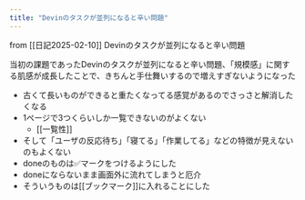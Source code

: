 ```yaml
---
title: "Devinのタスクが並列になると辛い問題"
---
```


from [[日記2025-02-10]]
Devinのタスクが並列になると辛い問題

当初の課題であったDevinのタスクが並列になると辛い問題、「規模感」に関する肌感が成長したことで、きちんと手仕舞いするので増えすぎないようになった
- 古くて長いものができると重たくなってる感覚があるのでさっさと解消したくなる
- 1ページで3つくらいしか一覧できないのがよくない
    - [[一覧性]]
- そして「ユーザの反応待ち」「寝てる」「作業してる」などの特徴が見えないのもよくない
- doneのものは✅マークをつけるようにした
- doneにならないまま画面外に流れてしまうと厄介
- そういうものは[[ブックマーク]]に入れることにした

